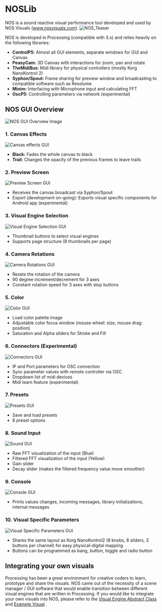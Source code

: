 # NOSLib
 NOS is a sound reactive visual performance tool developed and used by NOS Visuals (www.nosvisuals.com).
![NOS_Teaser](https://github.com/kocosman/NOSLib/blob/master/ReadMeAssets/nosGIF.gif)
 
NOS is developed in Processing (compatible with 3.x) and relies heavily on the following libraries:
* **ControlP5:** Almost all GUI elements, separate windows for GUI and Canvas
* **PeasyCam:** 3D Canvas with interactions for zoom, pan and rotate
* **TheMidiBus:** Midi library for physical controllers (mostly Korg NanoKontrol 2)
* **Syphon/Spout:** Frame sharing for preview window and broadcasting to compatible software such as Resolume
* **Minim:** Interfacing with Microphone input and calculating FFT
* **OscP5:** Controlling parameters via network (experimental)


## NOS GUI Overview

![NOS GUI Overview Image](https://github.com/kocosman/NOSLib/blob/master/ReadMeAssets/NOS-GUI_Sections.jpg)

### 1. Canvas Effects
![Canvas effects GUI](https://github.com/kocosman/NOSLib/blob/master/ReadMeAssets/CanvasEffects.JPG)
* **Black:** Fades the whole canvas to black
* **Trail:** Changes the opacity of the previous frames to leave trails

### 2. Preview Screen
![Preview Screen GUI](https://github.com/kocosman/NOSLib/blob/master/ReadMeAssets/PreviewScreen.JPG)
* Receives the canvas broadcast via Syphon/Spout
* Export (development on-going): Exports visual specific components for Android app (experimental)

### 3. Visual Engine Selection
![Visual Engine Selection GUI](https://github.com/kocosman/NOSLib/blob/master/ReadMeAssets/VisualEngineSelection.JPG)
* Thumbnail buttons to select visual engines
* Supports page structure (8 thumbnails per page)

### 4. Camera Rotations
![Camera Rotations GUI](https://github.com/kocosman/NOSLib/blob/master/ReadMeAssets/CameraRotations.JPG)
* Resets the rotation of the camera
* 90 degree increment/decrement for 3 axes
* Constant rotation speed for 3 axes with stop buttons

### 5. Color
![Color GUI](https://github.com/kocosman/NOSLib/blob/master/ReadMeAssets/Color.gif)
* Load color palette image
* Adjustable color focus window (mouse wheel: size, mouse drag: position)
* Saturation and Alpha sliders for Stroke and Fill

### 6. Connectors (Experimental)
![Connectors GUI](https://github.com/kocosman/NOSLib/blob/master/ReadMeAssets/Connectors.JPG)
* IP and Port parameters for OSC connection
* Sync parameter values with remote controller  via OSC
* Dropdown list of midi devices
* Midi learn feature (experimental)

### 7. Presets
![Presets GUI](https://github.com/kocosman/NOSLib/blob/master/ReadMeAssets/Presets.JPG)
* Save and load presets
* 8 preset options

### 8. Sound Input
![Sound GUI](https://github.com/kocosman/NOSLib/blob/master/ReadMeAssets/Sound.gif)
* Raw FFT visualization of the input (Blue)
* Filtered FFT visualization of the input (Yellow)
* Gain slider
* Decay slider (makes the filtered frequency value move smoother)

### 9. Console
![Console GUI](https://github.com/kocosman/NOSLib/blob/master/ReadMeAssets/Console.JPG)
* Prints values changes, incoming messages, library initializations, internal messages

### 10. Visual Specific Parameters
![Visual Specific Parameters GUI](https://github.com/kocosman/NOSLib/blob/master/ReadMeAssets/VisualSpecificParameters.JPG)
* Shares the same layout as Korg NanoKontrol2 (8 knobs, 8 sliders, 3 buttons per channel) for easy physical-digital mapping
* Buttons can be programmed as bang, button, toggle and radio button

## Integrating your own visuals
Processing has been a great environment for creative coders to learn, prototype and share the visuals. NOS came out of the necessity of a scene manager / GUI software that would enable transition between different visual engines that are written in Processing. If you would like to integrate your own visuals into NOS, please refer to the [Visual Engine Abstract Class](https://github.com/kocosman/NOSLib/blob/master/src/main/java/com/nosvisuals/engine/VisualEngine.java) and [Example Visual](https://github.com/kocosman/NOSLib/blob/master/examples/NOSLib_EmptyExample/Vistemp3D.pde) . 

